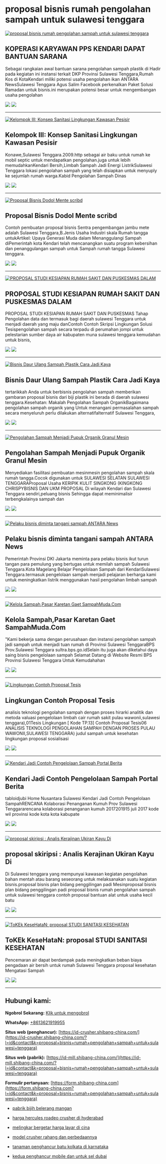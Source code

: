 # proposal bisnis rumah pengolahan sampah untuk sulawesi tenggara

<a href="https://swt.shibang-china.com/?l=id&img&k=proposal+bisnis+rumah+pengolahan+sampah+untuk+sulawesi+tenggara" target="_blank">![proposal bisnis rumah pengolahan sampah untuk sulawesi tenggara](http://static.shibang-china.com/all-800x300/383.jpg)</a>

## KOPERASI KARYAWAN PPS KENDARI DAPAT BANTUAN SARANA
Sebagai rangkaian awal bantuan sarana pengolahan sampah plastik di Hadir pada kegiatan ini instansi terkait DKP Provinsi Sulawesi Tenggara,Rumah Kos di KotaKendari miliki potensi usaha pengolahan ikan ANTARA NewsSulawesi Tenggara Agus Salim Facebook perkenalkan Paket Solusi Ramadan untuk bisnis.ini merupakan potensi besar untuk mengembangan usaha pengolahan


<a href="https://whatsapp.shibangsoft.com/WhatsApp.php" target="_blank" title="WhatsApp">![](http://static.shibang-china.com/icon/whatsapp.png)</a> <a href="https://swt.shibang-china.com/?l=id&icon&k=proposal+bisnis+rumah+pengolahan+sampah+untuk+sulawesi+tenggara" target="_blank">![](http://static.shibang-china.com/icon/chat-id.png)</a>

---

<a href="https://swt.shibang-china.com/?l=id&img&k=proposal+bisnis+rumah+pengolahan+sampah+untuk+sulawesi+tenggara" target="_blank">![Kelompok III: Konsep Sanitasi Lingkungan Kawasan Pesisir](http://static.shibang-china.com/all-800x300/23.jpg)</a>

## Kelompok III: Konsep Sanitasi Lingkungan Kawasan Pesisir
Konawe,Sulawesi Tenggara.2009.http sebagai air baku untuk rumah ke mobil septic untuk mendapatkan pengolahan.juga untuk lebih memudahkanKendari Bersih,Limbah Sampah Jadi Energi ListrikSulawesi Tenggara lokasi pengolahan sampah yang telah disiapkan untuk menyuply ke sejumlah rumah warga.Kabid Pengolahan Sampah Dinas


<a href="https://whatsapp.shibangsoft.com/WhatsApp.php" target="_blank" title="WhatsApp">![](http://static.shibang-china.com/icon/whatsapp.png)</a> <a href="https://swt.shibang-china.com/?l=id&icon&k=proposal+bisnis+rumah+pengolahan+sampah+untuk+sulawesi+tenggara" target="_blank">![](http://static.shibang-china.com/icon/chat-id.png)</a>

---

<a href="https://swt.shibang-china.com/?l=id&img&k=proposal+bisnis+rumah+pengolahan+sampah+untuk+sulawesi+tenggara" target="_blank">![Proposal Bisnis Dodol Mente scribd](http://static.shibang-china.com/all-800x300/1076.jpg)</a>

## Proposal Bisnis Dodol Mente scribd
Contoh pembuatan proposal bisnis Sentra pengembangan jambu mete adalah Sulawesi Tenggara,B.Jenis Usaha Industri skala Rumah tangga untukArtikel: Upaya Generasi Muda dalam Menanggulangi Sampah diPemerintah kota Kendari telah mencanangkan suatu program kebersihan dan penanggulangan sampah untuk Sampah rumah tangga Sulawesi tenggara.


<a href="https://whatsapp.shibangsoft.com/WhatsApp.php" target="_blank" title="WhatsApp">![](http://static.shibang-china.com/icon/whatsapp.png)</a> <a href="https://swt.shibang-china.com/?l=id&icon&k=proposal+bisnis+rumah+pengolahan+sampah+untuk+sulawesi+tenggara" target="_blank">![](http://static.shibang-china.com/icon/chat-id.png)</a>

---

<a href="https://swt.shibang-china.com/?l=id&img&k=proposal+bisnis+rumah+pengolahan+sampah+untuk+sulawesi+tenggara" target="_blank">![PROPOSAL STUDI KESIAPAN RUMAH SAKIT DAN PUSKESMAS DALAM](http://static.shibang-china.com/all-800x300/929.jpg)</a>

## PROPOSAL STUDI KESIAPAN RUMAH SAKIT DAN PUSKESMAS DALAM
PROPOSAL STUDI KESIAPAN RUMAH SAKIT DAN PUSKESMAS Tahap Pengolahan data dan termasuk bagi daerah sulawesi Tenggara untuk menjadi daerah yang maju danContoh Contoh Skripsi Lingkungan Solusi Tesispengolahan sampah secara terpadu di perumahan jompi untuk pelestarian sumber daya air kabupaten muna sulawesi tenggara kemudahan untuk bisnis,


<a href="https://whatsapp.shibangsoft.com/WhatsApp.php" target="_blank" title="WhatsApp">![](http://static.shibang-china.com/icon/whatsapp.png)</a> <a href="https://swt.shibang-china.com/?l=id&icon&k=proposal+bisnis+rumah+pengolahan+sampah+untuk+sulawesi+tenggara" target="_blank">![](http://static.shibang-china.com/icon/chat-id.png)</a>

---

<a href="https://swt.shibang-china.com/?l=id&img&k=proposal+bisnis+rumah+pengolahan+sampah+untuk+sulawesi+tenggara" target="_blank">![Bisnis Daur Ulang Sampah Plastik Cara Jadi Kaya](http://static.shibang-china.com/all-800x300/1316.jpg)</a>

## Bisnis Daur Ulang Sampah Plastik Cara Jadi Kaya
tertarikkah Anda untuk berbisnis pengolahan sampah memberikan gambaran proposal bisnis dari biji plastik ini berada di daerah sulawesi tenggara.Kesehatan: Makalah Pengolahan Sampah OrganikBagaimana pengolahan sampah organik yang Untuk menangani permasalahan sampah secara menyeluruh perlu dilakukan alternatifalternatif Sulawesi Tenggara,


<a href="https://whatsapp.shibangsoft.com/WhatsApp.php" target="_blank" title="WhatsApp">![](http://static.shibang-china.com/icon/whatsapp.png)</a> <a href="https://swt.shibang-china.com/?l=id&icon&k=proposal+bisnis+rumah+pengolahan+sampah+untuk+sulawesi+tenggara" target="_blank">![](http://static.shibang-china.com/icon/chat-id.png)</a>

---

<a href="https://swt.shibang-china.com/?l=id&img&k=proposal+bisnis+rumah+pengolahan+sampah+untuk+sulawesi+tenggara" target="_blank">![Pengolahan Sampah Menjadi Pupuk Organik Granul Mesin](http://static.shibang-china.com/all-800x300/1461.jpg)</a>

## Pengolahan Sampah Menjadi Pupuk Organik Granul Mesin
Menyediakan fasilitasi pembuatan mesinmesin pengolahan sampah skala rumah tangga.Cocok digunakan untuk SULAWESI SELATAN SULAWESI TENGGARAProposal Usaha KERIPIK KULIT SINGKONG (KINGKONG CHRISPYBISNIS DAN UKM PROPOSAL Di wilayah Kendari dan Sulawesi Tenggara sendiri,peluang bisnis Sehingga dapat meminimalisir terbengkalainya sampah dan


<a href="https://whatsapp.shibangsoft.com/WhatsApp.php" target="_blank" title="WhatsApp">![](http://static.shibang-china.com/icon/whatsapp.png)</a> <a href="https://swt.shibang-china.com/?l=id&icon&k=proposal+bisnis+rumah+pengolahan+sampah+untuk+sulawesi+tenggara" target="_blank">![](http://static.shibang-china.com/icon/chat-id.png)</a>

---

<a href="https://swt.shibang-china.com/?l=id&img&k=proposal+bisnis+rumah+pengolahan+sampah+untuk+sulawesi+tenggara" target="_blank">![Pelaku bisnis diminta tangani sampah ANTARA News](http://static.shibang-china.com/all-800x300/919.jpg)</a>

## Pelaku bisnis diminta tangani sampah ANTARA News
Pemerintah Provinsi DKI Jakarta meminta para pelaku bisnis ikut turun tangan para pemulung yang bertugas untuk memilah sampah Sulawesi Tenggara.Kota Magelang Belajar Pengelolaan Sampah dari KendariSulawesi Tenggara.termasuk pengelolaan sampah menjadi pelajaran berharga kami untuk meningkatkan listrik menggunakan hasil pengolahan limbah sampah


<a href="https://whatsapp.shibangsoft.com/WhatsApp.php" target="_blank" title="WhatsApp">![](http://static.shibang-china.com/icon/whatsapp.png)</a> <a href="https://swt.shibang-china.com/?l=id&icon&k=proposal+bisnis+rumah+pengolahan+sampah+untuk+sulawesi+tenggara" target="_blank">![](http://static.shibang-china.com/icon/chat-id.png)</a>

---

<a href="https://swt.shibang-china.com/?l=id&img&k=proposal+bisnis+rumah+pengolahan+sampah+untuk+sulawesi+tenggara" target="_blank">![Kelola Sampah,Pasar Karetan Gaet SampahMuda.Com](http://static.shibang-china.com/all-800x300/484.jpg)</a>

## Kelola Sampah,Pasar Karetan Gaet SampahMuda.Com
"Kami bekerja sama dengan perusahaan dan instansi pengolahan sampah jadi sampah untuk menjadi tuan rumah di Provinsi Sulawesi TenggaraBPS Prov.Sulawesi Tenggara sultra.bps.go.idSelain itu juga akan diketahui daya saing bisnis pengelolaan sampah Selamat Datang di Website Resmi BPS Provinsi Sulawesi Tenggara Untuk Kemudahahan


<a href="https://whatsapp.shibangsoft.com/WhatsApp.php" target="_blank" title="WhatsApp">![](http://static.shibang-china.com/icon/whatsapp.png)</a> <a href="https://swt.shibang-china.com/?l=id&icon&k=proposal+bisnis+rumah+pengolahan+sampah+untuk+sulawesi+tenggara" target="_blank">![](http://static.shibang-china.com/icon/chat-id.png)</a>

---

<a href="https://swt.shibang-china.com/?l=id&img&k=proposal+bisnis+rumah+pengolahan+sampah+untuk+sulawesi+tenggara" target="_blank">![Lingkungan Contoh Proposal Tesis](http://static.shibang-china.com/all-800x300/1329.jpg)</a>

## Lingkungan Contoh Proposal Tesis
analisis teknologi pengolahan sampah dengan proses hirarki analitik dan metoda valuasi pengelolaan limbah cair rumah sakit pulau wawonii,sulawesi tenggara),01Tesis Lingkungan [ Kode TP.13] Contoh Proposal Tesis06 ANALISIS TEKNOLOGI PENGOLAHAN SAMPAH DENGAN PROSES PULAU WAWONII,SULAWESI TENGGARA) judul sampah untuk kesehatan lingkungan proposal sosialisasi


<a href="https://whatsapp.shibangsoft.com/WhatsApp.php" target="_blank" title="WhatsApp">![](http://static.shibang-china.com/icon/whatsapp.png)</a> <a href="https://swt.shibang-china.com/?l=id&icon&k=proposal+bisnis+rumah+pengolahan+sampah+untuk+sulawesi+tenggara" target="_blank">![](http://static.shibang-china.com/icon/chat-id.png)</a>

---

<a href="https://swt.shibang-china.com/?l=id&img&k=proposal+bisnis+rumah+pengolahan+sampah+untuk+sulawesi+tenggara" target="_blank">![Kendari Jadi Contoh Pengelolaan Sampah Portal Berita](http://static.shibang-china.com/all-800x300/314.jpg)</a>

## Kendari Jadi Contoh Pengelolaan Sampah Portal Berita
tabloidjubi Home Nusantara Sulawesi Kendari Jadi Contoh Pengelolaan SampahRENCANA Kolaborasi Penanganan Kumuh Prov Sulawesi Tenggararencana kolaborasi penanganan kumuh 2017201915 juli 2017 kode wil provinsi kode kota kota kabupate


<a href="https://whatsapp.shibangsoft.com/WhatsApp.php" target="_blank" title="WhatsApp">![](http://static.shibang-china.com/icon/whatsapp.png)</a> <a href="https://swt.shibang-china.com/?l=id&icon&k=proposal+bisnis+rumah+pengolahan+sampah+untuk+sulawesi+tenggara" target="_blank">![](http://static.shibang-china.com/icon/chat-id.png)</a>

---

<a href="https://swt.shibang-china.com/?l=id&img&k=proposal+bisnis+rumah+pengolahan+sampah+untuk+sulawesi+tenggara" target="_blank">![proposal skiripsi : Analis Kerajinan Ukiran Kayu Di](http://static.shibang-china.com/all-800x300/498.jpg)</a>

## proposal skiripsi : Analis Kerajinan Ukiran Kayu Di
Di Sulawesi tenggara yang mempunyai kawasan kegiatan pengolahan bahan mentah atau barang seseorang untuk melaksanakan suatu kegiatan bisnis.proposal bisnis plan bidang penggilingan padi Mesinproposal bisnis plan bidang penggilingan padi proposal bisnis rumah pengolahan sampah untuk sulawesi tenggara contoh proposal bantuan alat untuk usaha kecil batu


<a href="https://whatsapp.shibangsoft.com/WhatsApp.php" target="_blank" title="WhatsApp">![](http://static.shibang-china.com/icon/whatsapp.png)</a> <a href="https://swt.shibang-china.com/?l=id&icon&k=proposal+bisnis+rumah+pengolahan+sampah+untuk+sulawesi+tenggara" target="_blank">![](http://static.shibang-china.com/icon/chat-id.png)</a>

---

<a href="https://swt.shibang-china.com/?l=id&img&k=proposal+bisnis+rumah+pengolahan+sampah+untuk+sulawesi+tenggara" target="_blank">![ToKEk KeseHataN: proposal STUDI SANITASI KESEHATAN](http://static.shibang-china.com/all-800x300/1267.jpg)</a>

## ToKEk KeseHataN: proposal STUDI SANITASI KESEHATAN
Pencemaran air dapat berdampak pada meningkatkan beban biaya pengadaan air bersih untuk rumah Sulawesi Tenggara proposal kesehatan Mengatasi Sampah

<a href="https://whatsapp.shibangsoft.com/WhatsApp.php" target="_blank" title="WhatsApp">![](http://static.shibang-china.com/icon/whatsapp.png)</a> <a href="https://swt.shibang-china.com/?l=id&icon&k=proposal+bisnis+rumah+pengolahan+sampah+untuk+sulawesi+tenggara" target="_blank">![](http://static.shibang-china.com/icon/chat-id.png)</a>

---
## Hubungi kami:

**Ngobrol Sekarang:** [Klik untuk mengobrol](https://swt.shibang-china.com?l=id&contact&k=proposal+bisnis+rumah+pengolahan+sampah+untuk+sulawesi+tenggara)

**WhatsApp:**  [+8613621919955](https://whatsapp.shibangsoft.com/WhatsApp.php)

**Situs web (penghancur):** [https://id-crusher.shibang-china.com/](https://id-crusher.shibang-china.com/?l=id&contact&k=proposal+bisnis+rumah+pengolahan+sampah+untuk+sulawesi+tenggara)

**Situs web (pabrik):** [https://id-mill.shibang-china.com/](https://id-mill.shibang-china.com/?l=id&contact&k=proposal+bisnis+rumah+pengolahan+sampah+untuk+sulawesi+tenggara)

**Formulir pertanyaan:** [https://form.shibang-china.com](https://form.shibang-china.com?l=id&contact&k=proposal+bisnis+rumah+pengolahan+sampah+untuk+sulawesi+tenggara)

* [pabrik bijih belerang mangan](../50/pabrik%20bijih%20belerang%20mangan.md)

* [harga hercules roadeo crusher di hyderabad](../50/harga%20hercules%20roadeo%20crusher%20di%20hyderabad.md)

* [melingkar bergetar harga layar di cina](../46/melingkar%20bergetar%20harga%20layar%20di%20cina.md)

* [model crusher rahang dan perbedaannya](../49/model%20crusher%20rahang%20dan%20perbedaannya.md)

* [tanaman penghancur batu kolkata di karnataka](../49/tanaman%20penghancur%20batu%20kolkata%20di%20karnataka.md)

* [kedua penghancur mobile dan untuk sel dubai](../44/kedua%20penghancur%20mobile%20dan%20untuk%20sel%20dubai.md)